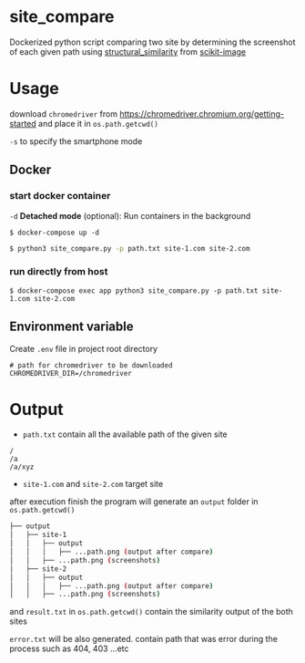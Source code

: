 # site_compare
Dockerized python script comparing two site by determining the screenshot of each given path using [structural_similarity](https://github.com/scikit-image/scikit-image/blob/master/skimage/metrics/_structural_similarity.py) from [scikit-image](https://scikit-image.org)

# Usage

download `chromedriver` from https://chromedriver.chromium.org/getting-started and place it in `os.path.getcwd()`

`-s` to specify the smartphone mode

## Docker

### start docker container

`-d` **Detached mode** (optional): Run containers in the background
```console
$ docker-compose up -d
```

```bash
$ python3 site_compare.py -p path.txt site-1.com site-2.com
```

### run directly from host
```console
$ docker-compose exec app python3 site_compare.py -p path.txt site-1.com site-2.com
```

## Environment variable
Create `.env` file in project root directory
```
# path for chromedriver to be downloaded
CHROMEDRIVER_DIR=/chromedriver
```

# Output

* `path.txt` contain all the available path of the given site
```
/
/a
/a/xyz
```
* `site-1.com` and `site-2.com` target site

after execution finish the program will generate an `output` folder in `os.path.getcwd()`

```bash
├── output
│   ├── site-1
│   │   ├── output
│   │   │   ├── ...path.png (output after compare)
│   │   ├── ...path.png (screenshots)
│   ├── site-2
│   │   ├── output
│   │   │   ├── ...path.png (output after compare)
│   │   ├── ...path.png (screenshots)
```
and `result.txt` in `os.path.getcwd()` contain the similarity output of the both sites

`error.txt` will be also generated. contain path that was error during the process such as 404, 403 ...etc
